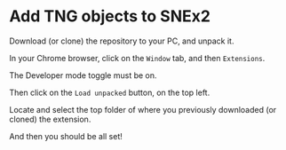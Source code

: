 # Add TNG objects to SNEx2

Download (or clone) the repository to your PC, and unpack it.

In your Chrome browser, click on the `Window` tab, and then `Extensions`.

The Developer mode toggle must be on.

Then click on the `Load unpacked` button, on the top left.

Locate and select the top folder of where you previously downloaded (or cloned) the extension.

And then you should be all set!


